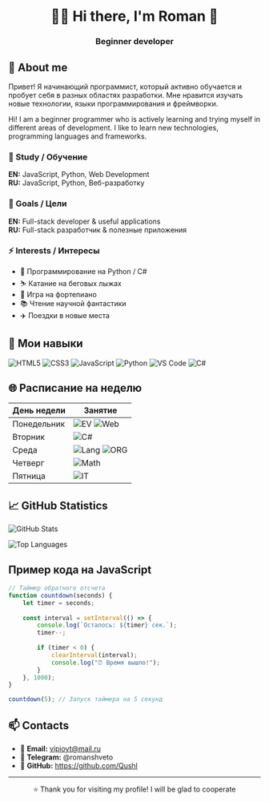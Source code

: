 <div align="center">

# 👨‍💻  Hi there, I'm Roman 👋 
### Beginner developer


</div>

## 🚀 About me
Привет! Я начинающий программист, который активно обучается и пробует себя в разных областях разработки. Мне нравится изучать новые технологии, языки программирования и фреймворки.

Hi! I am a beginner programmer who is actively learning and trying myself in different areas of development. I like to learn new technologies, programming languages ​​and frameworks.
   
### 🌱 Study / Обучение
**EN:** JavaScript, Python, Web Development  
**RU:** JavaScript, Python, Веб-разработку

### 🎯 Goals / Цели  
**EN:** Full-stack developer & useful applications  
**RU:** Full-stack разработчик & полезные приложения

### ⚡ Interests / Интересы

- 🐍 Программирование на Python / С#
- ⛷️ Катание на беговых лыжах
- 🎹 Игра на фортепиано
- 📚 Чтение научной фантастики
- ✈️ Поездки в новые места

## 🎨 Мои навыки

![HTML5](https://img.shields.io/badge/HTML5-E34F26?style=for-the-badge&logo=html5&logoColor=white)
![CSS3](https://img.shields.io/badge/CSS3-1572B6?style=for-the-badge&logo=css3&logoColor=white)
![JavaScript](https://img.shields.io/badge/JavaScript-F7DF1E?style=for-the-badge&logo=javascript&logoColor=black)
![Python](https://img.shields.io/badge/Python-3776AB?style=for-the-badge&logo=python&logoColor=white)
![VS Code](https://img.shields.io/badge/VS_Code-007ACC?style=for-the-badge&logo=visual-studio-code&logoColor=white)
![C#](https://img.shields.io/badge/C%23-239120?style=for-the-badge&logo=c-sharp&logoColor=white)


## 🌐 Расписание на неделю

| День недели | Занятие |
|-------------|---------|
| Понедельник | ![EV](https://img.shields.io/badge/Архитектура_ЭВМ-007ACC) ![Web](https://img.shields.io/badge/Веб_разработка-00D100) |
| Вторник | ![C#](https://img.shields.io/badge/C%23-239120) |
| Среда | ![Lang](https://img.shields.io/badge/Иностранный_язык-FF6B00) ![ORG](https://img.shields.io/badge/ОРГ-8B00FF) |
| Четверг | ![Math](https://img.shields.io/badge/Математика-D10000) |
| Пятница | ![IT](https://img.shields.io/badge/ИТ_сервисы-00A0D1) |

## 📈 GitHub Statistics
![GitHub Stats](https://github-readme-stats.vercel.app/api?username=Qushl&show_icons=true&theme=radical)

![Top Languages](https://github-readme-stats.vercel.app/api/top-langs/?username=Qushl&layout=compact&theme=radical)
## Пример кода на JavaScript
```javascript
// Таймер обратного отсчета
function countdown(seconds) {
    let timer = seconds;
    
    const interval = setInterval(() => {
        console.log(`Осталось: ${timer} сек.`);
        timer--;
        
        if (timer < 0) {
            clearInterval(interval);
            console.log("⏰ Время вышло!");
        }
    }, 1000);
}

countdown(5); // Запуск таймера на 5 секунд
```

## 📫 Contacts

- 📧 **Email:** vipioyt@mail.ru
- 💼 **Telegram:** @romanshveto
- 🐙 **GitHub:** https://github.com/Qushl

---

<div align="center">

⭐️ Thank you for visiting my profile! I will be glad to cooperate

</div>
